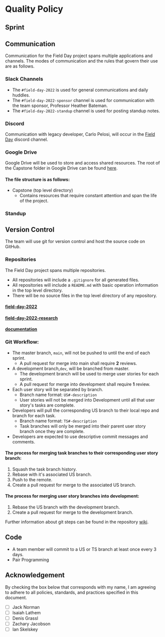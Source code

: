 # Quality Policy

## Sprint

## Communication

Communication for the Field Day project spans multiple applications and channels. The modes of communication and the 
rules that govern their use are as follows.

### Slack Channels

- The `#field-day-2022` is used for general communications and daily huddles.
- The `#field-day-2022-sponsor` channel is used for communication with the team sponsor, Professor Heather Bateman.
- The `#field-day-2022-standup` channel is used for posting standup notes. 


### Discord

Communication with legacy developer, Carlo Pelosi, will occur in the [Field Day](https://discord.gg/qfWDMEdUfr) 
discord channel.

### Google Drive

Google Drive will be used to store and access shared resources. The root of the Capstone folder in Google Drive can be 
found [here](https://drive.google.com/drive/folders/19JDGxjSamYeW-ZXcv5gNdX_IfooPdGxY?usp=sharing).

#### The file structure is as follows:

- Capstone (top level directory)
  - Contains resources that require constant attention and span the life of the project. 
### Standup

## Version Control
The team will use git for version control and host the source code on GitHub.

### Repositories

The Field Day project spans multiple repositories.

- All repositories will include a `.gitignore` for all generated files.
- All repositories will include a `README.md` with basic operation information in the top level directory.
- There will be no source files in the top level directory of any repository.

#### [field-day-2022](https://github.com/Field-Day-2022/field-day-2022)
#### [field-day-2022-research](https://github.com/Field-Day-2022/field-day-2022-research)
#### [documentation](https://github.com/Field-Day-2022/documentation)

### Git Workflow:
- The master branch, `main`, will not be pushed to until the end of each sprint.
  - A pull request for merge into main shall require **2** reviews.
- A development branch,`dev`, will be branched from master.
  - The development branch will be used to merge user stories for each sprint.
  - A pull request for merge into development shall require **1** review.
- Each user story will be separated by branch. 
  - Branch name format: `US#-description`
  - User stories will not be merged into Development until all that user story's tasks are complete.
- Developers will pull the corresponding US branch to their local repo and branch for each task.
  - Branch name format: `TS#-description`
  - Task branches will only be merged into their parent user story branch once they are complete.
- Developers are expected to use descriptive commit messages and comments.
#### The process for merging task branches to their corresponding user story branch:
1. Squash the task branch history.
2. Rebase with it's associated US branch.
3. Push to the remote.
4. Create a pull request for merge to the associated US branch.
#### The process for merging user story branches into development:
1. Rebase the US branch with the development branch.
2. Create a pull request for merge to the development branch.

Further information about git steps can be found in the repository [wiki](https://github.com/Field-Day-2022/field-day-2022/wiki).

## Code

- A team member will commit to a US or TS branch at least once every 3 days.
- Pair Programming

## Acknowledgement

By checking the box below that corresponds with my name, I am agreeing to adhere to all policies, standards, 
and practices specified in this document.

- [ ] Jack Norman
- [ ] Isaiah Lathem
- [ ] Denis Grassl
- [ ] Zachary Jacobson
- [ ] Ian Skelskey